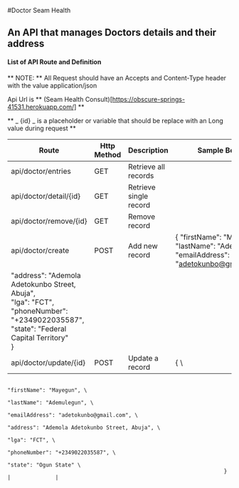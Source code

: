 #Doctor Seam Health

## An API that manages Doctors details and their address

#### List of API Route and Definition
** NOTE: ** All Request should have an Accepts and Content-Type header with the value application/json

Api Url is ** (Seam Health Consult)[https://obscure-springs-41531.herokuapp.com/] **

** _ {id} _ is a placeholder or variable that should be replace with an Long value during request **

| Route                   | Http Method    | Description            | Sample Body                           | Options      |
| ----------------------- | -------------- | ---------------------- | ------------------------------------- | -----------  |
| api/doctor/entries      | GET            | Retrieve all records   |                                       | ?email=value |
| api/doctor/detail/{id}  | GET            | Retrieve single record |                                       |              |
| api/doctor/remove/{id}  | GET            | Remove record          |                                       |              |
| api/doctor/create       | POST           | Add new record | 			{ "firstName": "Moyegun", <br/> "lastName": "Adeola", "emailAddress": "adetokunbo@gmail.com", <br/>
																		    "address": "Ademola Adetokunbo Street, Abuja",<br/> "lga": "FCT", <br/> "phoneNumber": "+2349022035587", <br/> "state": "Federal Capital Territory" <br/> } <br/> |               |
| api/doctor/update/{id}  | POST           | Update a record       | { \
																		    "firstName": "Mayegun", \
																		    "lastName": "Ademulegun", \
																		    "emailAddress": "adetokunbo@gmail.com", \
																		    "address": "Ademola Adetokunbo Street, Abuja", \
																		    "lga": "FCT", \
																		    "phoneNumber": "+2349022035587", \
																		    "state": "Ogun State" \
																		}                                  |              |
